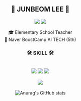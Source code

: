 <div align="center">
  
## 👋 JUNBEOM LEE 👋 


   <a href="https://blog.naver.com/bom1215"><img src="https://img.shields.io/badge/-Blog-20C997?style=flat-square&logo=Naver&logoColor=white&"/></a> <a href="https://glowing-trip-1a5.notion.site/until-DND-49abf00874cc4e62b13625625114ca96?pvs=4"><img src="https://img.shields.io/badge/-JunStory-000000?style=flat-square&logo=Notion&logoColor=white"/></a>  


  
   🎓 Elementary School Teacher
   <br>
   🔎 Naver BoostCamp AI TECH (5th)
  <br>
 
</div>


<div align="center">

  ### 🛠 SKILL 🛠
 
<br>
<img align src="https://img.shields.io/badge/Python-3776AB?style=flat-square&logo=Python&logoColor=white"/> <img src="https://img.shields.io/badge/Pytorch-1235AB?style=flat-square&logo=Pytorch&logoColor=gradle"/> <img src="https://img.shields.io/badge/Pandas-3776BC?style=flat-square&logo=Pandas&logoColor=black"/>
<br>
<br>
<img align="center" src="http://mazassumnida.wtf/api/v2/generate_badge?boj=bom1215"/>
<br>
<br>
<img align="center" src="https://github-readme-stats.vercel.app/api?username=bom1215&show_icons=true&theme=radical" alt="Anurag's GitHub stats" />
